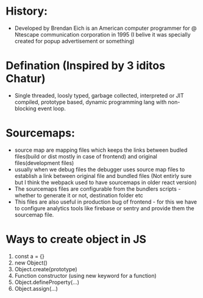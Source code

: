# History:

- Developed by Brendan Eich is an American computer programmer for @ Ntescape communication corporation in 1995 (I belive it was specially created for popup advertisement or something)

# Defination (Inspired by 3 iditos Chatur)

- Single threaded, loosly typed, garbage collected, interpreted or JIT compiled, prototype based, dynamic programming lang with non-blocking event loop.

# Sourcemaps:

- source map are mapping files which keeps the links between budled files(build or dist mostly in case of frontend) and original files(development files)
- usually when we debug files the debugger uses source map files to establish a link between original file and bundled files (Not entirly sure but I think the webpack used to have sourcemaps in older react version)
- The sourcemaps files are configurable from the bundlers scripts - whether to generate it or not, destination folder etc
- This files are also useful in production bug of frontend - for this we have to configure analytics tools like firebase or sentry and provide them the sourcemap file.

# Ways to create object in JS

1. const a = {}
2. new Object()
3. Object.create(prototype)
4. Function constructor (using new keyword for a function)
5. Object.defineProperty(...)
6. Object.assign(...)
